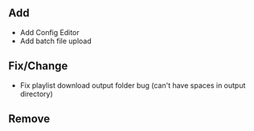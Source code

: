 
## Add
- Add Config Editor
- Add batch file upload

## Fix/Change
- Fix playlist download output folder bug (can't have spaces in output directory)

## Remove

